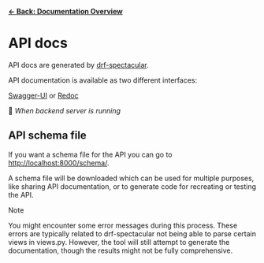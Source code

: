 [**&larr; Back: Documentation Overview**](../README.md#documentation-overview)

# API docs

API docs are generated by [drf-spectacular](https://drf-spectacular.readthedocs.io/en/latest/readme.html).

API documentation is available as two different interfaces:

[Swagger-UI](http://localhost:8000/schema/swagger-ui/#/) or [Redoc](http://localhost:8000/schema/redoc/)

🐋 _When backend server is running_

## API schema file

If you want a schema file for the API you can go to [http://localhost:8000/schema/](http://localhost:8000/schema/).

A schema file will be downloaded which can be used for multiple purposes, like sharing API documentation, or to generate
code for recreating or testing the API.

> [!NOTE]
> You might encounter some error messages during this process. These errors are typically related to drf-spectacular not
> being able to parse certain views in views.py. However, the tool will still attempt to generate the documentation,
> though the results might not be fully comprehensive.
